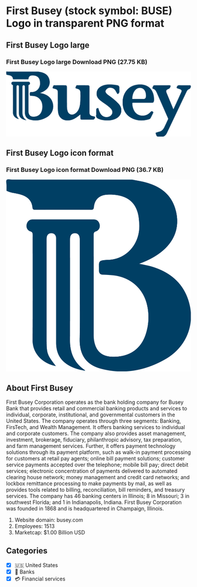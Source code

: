 # First Busey (stock symbol: BUSE) Logo in transparent PNG format

## First Busey Logo large

### First Busey Logo large Download PNG (27.75 KB)

![First Busey Logo large Download PNG (27.75 KB)](/img/orig/BUSE_BIG-5760055c.png)

## First Busey Logo icon format

### First Busey Logo icon format Download PNG (36.7 KB)

![First Busey Logo icon format Download PNG (36.7 KB)](/img/orig/BUSE-8886e543.png)

## About First Busey

First Busey Corporation operates as the bank holding company for Busey Bank that provides retail and commercial banking products and services to individual, corporate, institutional, and governmental customers in the United States. The company operates through three segments: Banking, FirsTech, and Wealth Management. It offers banking services to individual and corporate customers. The company also provides asset management, investment, brokerage, fiduciary, philanthropic advisory, tax preparation, and farm management services. Further, it offers payment technology solutions through its payment platform, such as walk-in payment processing for customers at retail pay agents; online bill payment solutions; customer service payments accepted over the telephone; mobile bill pay; direct debit services; electronic concentration of payments delivered to automated clearing house network; money management and credit card networks; and lockbox remittance processing to make payments by mail, as well as provides tools related to billing, reconciliation, bill reminders, and treasury services. The company has 46 banking centers in Illinois; 8 in Missouri; 3 in southwest Florida; and 1 in Indianapolis, Indiana. First Busey Corporation was founded in 1868 and is headquartered in Champaign, Illinois.

1. Website domain: busey.com
2. Employees: 1513
3. Marketcap: $1.00 Billion USD


## Categories
- [x] 🇺🇸 United States
- [x] 🏦 Banks
- [x] 💳 Financial services
